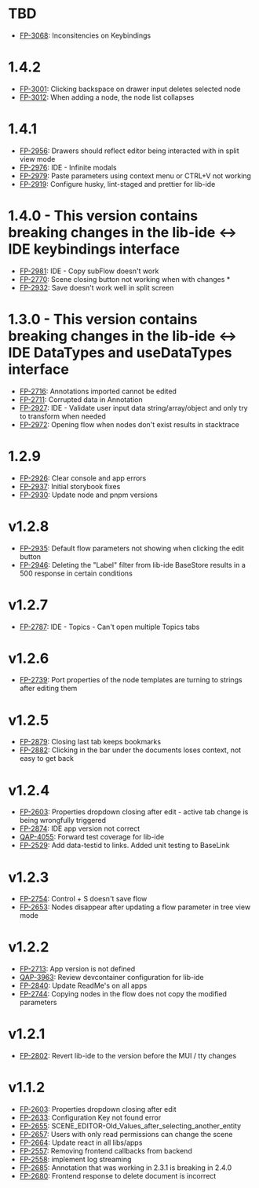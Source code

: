 # TBD

- [FP-3068](https://movai.atlassian.net/browse/FP-3068): Inconsitencies on Keybindings

# 1.4.2

- [FP-3001](https://movai.atlassian.net/browse/FP-3001): Clicking backspace on drawer input deletes selected node
- [FP-3012](https://movai.atlassian.net/browse/FP-3012): When adding a node, the node list collapses

# 1.4.1

- [FP-2956](https://movai.atlassian.net/browse/FP-2956): Drawers should reflect editor being interacted with in split view mode
- [FP-2976](https://movai.atlassian.net/browse/FP-2976): IDE - Infinite modals
- [FP-2979](https://movai.atlassian.net/browse/FP-2979): Paste parameters using context menu or CTRL+V not working
- [FP-2919](https://movai.atlassian.net/browse/FP-2919): Configure husky, lint-staged and prettier for lib-ide

# 1.4.0 - This version contains breaking changes in the lib-ide <-> IDE keybindings interface

- [FP-2981](https://movai.atlassian.net/browse/FP-2981): IDE - Copy subFlow doesn't work
- [FP-2770](https://movai.atlassian.net/browse/FP-2770): Scene closing button not working when with changes \*
- [FP-2932](https://movai.atlassian.net/browse/FP-2932): Save doesn't work well in split screen

# 1.3.0 - This version contains breaking changes in the lib-ide <-> IDE DataTypes and useDataTypes interface

- [FP-2716](https://movai.atlassian.net/browse/FP-2716): Annotations imported cannot be edited
- [FP-2711](https://movai.atlassian.net/browse/FP-2711): Corrupted data in Annotation
- [FP-2927](https://movai.atlassian.net/browse/FP-2927): IDE - Validate user input data string/array/object and only try to transform when needed
- [FP-2972](https://movai.atlassian.net/browse/FP-2972): Opening flow when nodes don't exist results in stacktrace

# 1.2.9

- [FP-2926](https://movai.atlassian.net/browse/FP-2926): Clear console and app errors
- [FP-2937](https://movai.atlassian.net/browse/FP-2937): Initial storybook fixes
- [FP-2930](https://movai.atlassian.net/browse/FP-2930): Update node and pnpm versions

# v1.2.8

- [FP-2935](https://movai.atlassian.net/browse/FP-2935): Default flow parameters not showing when clicking the edit button
- [FP-2946](https://movai.atlassian.net/browse/FP-2946): Deleting the "Label" filter from lib-ide BaseStore results in a 500 response in certain conditions

# v1.2.7

- [FP-2787](https://movai.atlassian.net/browse/FP-2787): IDE - Topics - Can't open multiple Topics tabs

# v1.2.6

- [FP-2739](https://movai.atlassian.net/browse/FP-2739): Port properties of the node templates are turning to strings after editing them

# v1.2.5

- [FP-2879](https://movai.atlassian.net/browse/FP-2879): Closing last tab keeps bookmarks
- [FP-2882](https://movai.atlassian.net/browse/FP-2882): Clicking in the bar under the documents loses context, not easy to get back

# v1.2.4

- [FP-2603](https://movai.atlassian.net/browse/FP-2603): Properties dropdown closing after edit - active tab change is being wrongfully triggered
- [FP-2874](https://movai.atlassian.net/browse/FP-2874): IDE app version not correct
- [QAP-4055](https://movai.atlassian.net/browse/QAP-4055): Forward test coverage for lib-ide
- [FP-2529](https://movai.atlassian.net/browse/FP-2529): Add data-testid to links. Added unit testing to BaseLink

# v1.2.3

- [FP-2754](https://movai.atlassian.net/browse/FP-2754): Control + S doesn't save flow
- [FP-2653](https://movai.atlassian.net/browse/FP-2653): Nodes disappear after updating a flow parameter in tree view mode

# v1.2.2

- [FP-2713](https://movai.atlassian.net/browse/FP-2713): App version is not defined
- [QAP-3963](https://movai.atlassian.net/browse/QAP-3963): Review devcontainer configuration for lib-ide
- [FP-2840](https://movai.atlassian.net/browse/FP-2840): Update ReadMe's on all apps
- [FP-2744](https://movai.atlassian.net/browse/FP-2744): Copying nodes in the flow does not copy the modified parameters

# v1.2.1

- [FP-2802](https://movai.atlassian.net/browse/FP-2802): Revert lib-ide to the version before the MUI / tty changes

# v1.1.2

- [FP-2603](https://movai.atlassian.net/browse/FP-2603): Properties dropdown closing after edit
- [FP-2633](https://movai.atlassian.net/browse/FP-2633): Configuration Key not found error
- [FP-2655](https://movai.atlassian.net/browse/FP-2655): SCENE_EDITOR-Old_Values_after_selecting_another_entity
- [FP-2657](https://movai.atlassian.net/browse/FP-2657): Users with only read permissions can change the scene
- [FP-2664](https://movai.atlassian.net/browse/FP-2664): Update react in all libs/apps
- [FP-2557](https://movai.atlassian.net/browse/FP-2557): Removing frontend callbacks from backend
- [FP-2558](https://movai.atlassian.net/browse/FP-2558): implement log streaming
- [FP-2685](https://movai.atlassian.net/browse/FP-2685): Annotation that was working in 2.3.1 is breaking in 2.4.0
- [FP-2680](https://movai.atlassian.net/browse/FP-2680): Frontend response to delete document is incorrect
